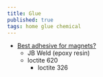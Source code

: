 ```yaml
---
title: Glue
published: true
tags: home glue chemical
---
```

- [Best adhesive for magnets?](https://www.practicalmachinist.com/forum/threads/best-adhesive-for-magnets.212534/)
	- JB Weld (epoxy resin)
    - loctite 620
    	- loctite 326
